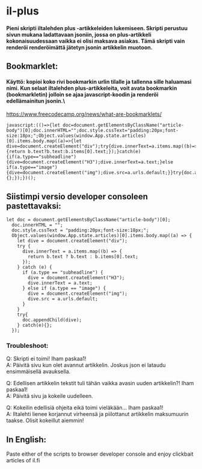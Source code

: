 # il-plus
#### Pieni skripti iltalehden plus -artikkeleiden lukemiseen. Skripti perustuu sivun mukana ladattavaan jsoniin, jossa on plus-artikkeli kokonaisuudessaan vaikka ei olisi maksava asiakas. Tämä skripti vain renderöi renderöimättä jätetyn jsonin artikkelin muotoon.

## Bookmarklet:
#### Käyttö: kopioi koko rivi bookmarkin urlin tilalle ja tallenna sille haluamasi nimi. Kun selaat iltalehden plus-artikkeleita, voit avata bookmarkin (bookmarkletin) jolloin se ajaa javascript-koodin ja renderöi edellämainitun jsonin.\
https://www.freecodecamp.org/news/what-are-bookmarklets/
```
javascript:(()=>{let doc=document.getElementsByClassName("article-body")[0];doc.innerHTML="";doc.style.cssText="padding:20px;font-size:18px;";Object.values(window.App.state.articles)[0].items.body.map((a)=>{let dive=document.createElement("div");try{dive.innerText=a.items.map((b)=>{return b.text?b.text:b.items[0].text;});}catch(e){if(a.type=="subheadline"){dive=document.createElement("H3");dive.innerText=a.text;}else if(a.type=="image"){dive=document.createElement("img");dive.src=a.urls.default;}}try{doc.appendChild(dive);}catch(e){};});})();
```


## Siistimpi versio developer consoleen pastettavaksi:
```
let doc = document.getElementsByClassName("article-body")[0];
  doc.innerHTML = "";
  doc.style.cssText = "padding:20px;font-size:18px;";
  Object.values(window.App.state.articles)[0].items.body.map((a) => {
    let dive = document.createElement("div");
    try {
      dive.innerText = a.items.map((b) => {
        return b.text ? b.text : b.items[0].text;
      });
    } catch (e) {
      if (a.type == "subheadline") {
        dive = document.createElement("H3");
        dive.innerText = a.text;
      } else if (a.type == "image") {
        dive = document.createElement("img");
        dive.src = a.urls.default;
      }
    }
    try{
      doc.appendChild(dive);
    } catch(e){};
  });
```

### Troubleshoot:
Q: Skripti ei toimi! Iham paskaa1!\
A: Päivitä sivu kun olet avannut artikkelin. Joskus json ei lataudu ensimmäisellä avauksella.

Q: Edellisen artikkelin tekstit tuli tähän vaikka avasin uuden artikkelin?! Iham paskaa1!\
A: Päivitä sivu ja kokeile uudelleen.

Q: Kokeilin edellisiä ohjeita eikä toimi vieläkään... Iham paskaa1!\
A: Iltalehti lienee korjannut virheensä ja piilottanut artikkelin maksumuurin taakse. Olisit kokeillut aiemmin!

## In English:
Paste either of the scripts to browser developer console and enjoy clickbait articles of il.fi
